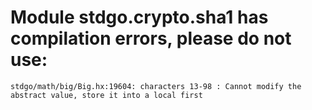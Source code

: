 # Module stdgo.crypto.sha1 has compilation errors, please do not use:
```
stdgo/math/big/Big.hx:19604: characters 13-98 : Cannot modify the abstract value, store it into a local first

```

